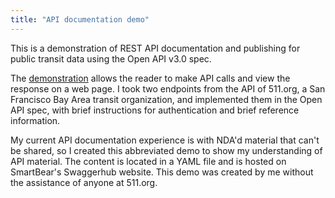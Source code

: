 ```yaml
---
title: "API documentation demo"
---
```


This is a demonstration of REST API documentation and publishing for public transit data using the Open API v3.0 spec. 

The [demonstration](https://app.swaggerhub.com/apis-docs/bennetthub500/511v2/1.0.0) allows the reader to make API calls and view the response on a web page. I took two endpoints from the API of 511.org, a San Francisco Bay Area transit organization, and implemented them in the Open API spec, with brief instructions for authentication and brief reference information.  

My current API documentation experience is with NDA'd material that can't be shared, so I created this abbreviated demo to show my understanding of API material. The content is located in a YAML file and is hosted on SmartBear's Swaggerhub website.  This demo was created by me without the assistance of anyone at 511.org. 
